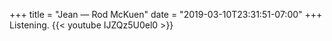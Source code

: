 +++
title = "Jean — Rod McKuen"
date = "2019-03-10T23:31:51-07:00"
+++
Listening.
{{< youtube IJZQz5U0el0 >}}
<!--more-->
